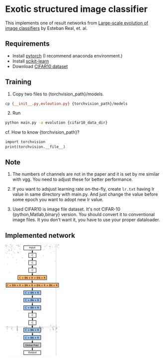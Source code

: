 Exotic structured image classifier
=====================================

This implements one of result networks from [Large-scale evolution of image classifiers](https://arxiv.org/abs/1703.01041) by Esteban Real, et. al.

## Requirements
- Install [pytorch](http://pytorch.org/) (I recommend anaconda environment.)
- Install [scikit-learn](http://scikit-learn.org/stable/)
- Download [CIFAR10 dataset](https://www.cs.toronto.edu/~kriz/cifar.html)

## Training
1. Copy two files to {torchvision_path}/models.
```bash
cp {__init__.py,evloution.py} {torchvision_path}/models
```

2. Run
```bash
python main.py -a evolution {cifar10_data_dir}
```

cf. How to know {torchvision_path}?
```
import torchvision
print(torchvision.__file__)
```

## Note
1. The numbers of channels are not in the paper and it is set by me similar with vgg.
You need to adjust these for better performance.

2. If you want to adsjust learning rate on-the-fly, create `lr.txt` having lr value in same directory with main.py. And just change the value before some epoch you want to adopt new lr value.

3. Used CIFAR10 is image file dataset. It's not CIFAR-10 {python,Matlab,binary} version.
You should convert it to conventional image files. It you don't want it, you have to use your proper dataloader.

## Implemented network
![alt](fig_network.png)
